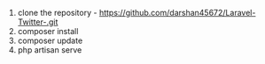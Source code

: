 1. clone the repository - https://github.com/darshan45672/Laravel-Twitter-.git
2. composer install
3. composer update
4. php artisan serve
